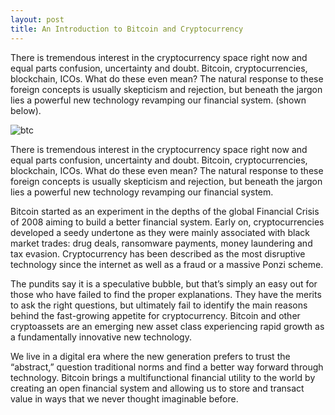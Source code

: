```yaml
---
layout: post
title: An Introduction to Bitcoin and Cryptocurrency
---
```


There is tremendous interest in the cryptocurrency space right now and equal parts confusion, uncertainty and doubt. Bitcoin, cryptocurrencies, blockchain, ICOs. What do these even mean? The natural response to these foreign concepts is usually skepticism and rejection, but beneath the jargon lies a powerful new technology revamping our financial system. (shown below).

![btc](https://raw.github.com/queuecoin/queuecoin.github.io/master/images/btc.jpeg)

There is tremendous interest in the cryptocurrency space right now and equal parts confusion, uncertainty and doubt. Bitcoin, cryptocurrencies, blockchain, ICOs. What do these even mean? The natural response to these foreign concepts is usually skepticism and rejection, but beneath the jargon lies a powerful new technology revamping our financial system.

Bitcoin started as an experiment in the depths of the global Financial Crisis of 2008 aiming to build a better financial system. Early on, cryptocurrencies developed a seedy undertone as they were mainly associated with black market trades: drug deals, ransomware payments, money laundering and tax evasion. Cryptocurrency has been described as the most disruptive technology since the internet as well as a fraud or a massive Ponzi scheme.

The pundits say it is a speculative bubble, but that’s simply an easy out for those who have failed to find the proper explanations. They have the merits to ask the right questions, but ultimately fail to identify the main reasons behind the fast-growing appetite for cryptocurrency. Bitcoin and other cryptoassets are an emerging new asset class experiencing rapid growth as a fundamentally innovative new technology.

We live in a digital era where the new generation prefers to trust the “abstract,” question traditional norms and find a better way forward through technology. Bitcoin brings a multifunctional financial utility to the world by creating an open financial system and allowing us to store and transact value in ways that we never thought imaginable before.
